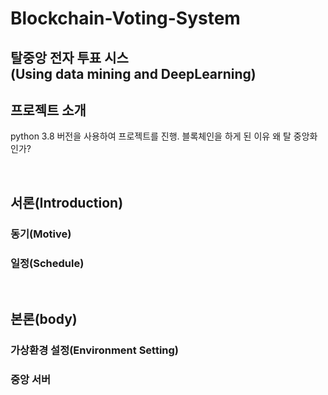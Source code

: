 <!--목표(계획) 설정-->
<!--일단 쓰고나서(틀을 잡고서) 꾸미자-->
Blockchain-Voting-System
==============
탈중앙 전자 투표 시스
<br/>(Using data mining and DeepLearning)
--------------------
## 프로젝트 소개
python 3.8 버전을 사용하여 프로젝트를 진행.
블록체인을 하게 된 이유
왜 탈 중앙화인가?

<br/>

## 서론(Introduction)
### 동기(Motive)

### 일정(Schedule)

<br/>

## 본론(body) 
### 가상환경 설정(Environment Setting)

<!--### 주요기능-->
### 중앙 서버
